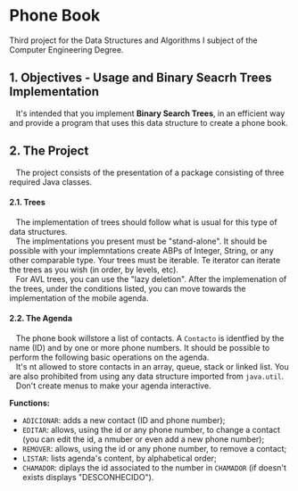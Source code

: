 # Phone Book
Third project for the Data Structures and Algorithms I subject of the Computer Engineering Degree. 

## 1. Objectives - Usage and Binary Seacrh Trees Implementation  
&nbsp;&nbsp;&nbsp;It's intended that you implement **Binary Search Trees**, in an efficient way and provide a program that uses this data structure to create a phone book.  

## 2. The Project  
&nbsp;&nbsp;&nbsp;The project consists of the presentation of a package consisting of three required Java classes. 

#### 2.1. Trees
&nbsp;&nbsp;&nbsp;The implementation of trees should follow what is usual for this type of data structures.  
&nbsp;&nbsp;&nbsp;The implmentations you present must be "stand-alone". It should be possible with your implemntations create ABPs of Integer, String, or any other comparable type. Your trees must be iterable. Te iterator can iterate the trees as you wish (in order, by levels, etc).  
&nbsp;&nbsp;&nbsp;For AVL trees, you can use the "lazy deletion". After the implemenation of the trees, under the conditions listed, you can move towards the implementation of the mobile agenda.  

#### 2.2. The Agenda
&nbsp;&nbsp;&nbsp;The phone book willstore a list of contacts. A `Contacto` is identfied by the name (ID) and by one or more phone numbers. It should be possible to perform the following basic operations on the agenda.  
&nbsp;&nbsp;&nbsp;It's nt allowed to store contacts in an array, queue, stack or linked list. You are also prohibited from using any data structure imported from `java.util`.  
&nbsp;&nbsp;&nbsp;Don't create menus to make your agenda interactive.  

**Functions:**  
* `ADICIONAR`: adds a new contact (ID and phone number);  
* `EDITAR`: allows, using the id or any phone number, to change a contact (you can edit the id, a nmuber or even add a new phone number);  
* `REMOVER`: allows, using the id or any phone number, to remove a contact;  
* `LISTAR`: lists agenda's content, by alphabetical order;  
* `CHAMADOR`: diplays the id associated to the number in `CHAMADOR` (if doesn't exists displays "DESCONHECIDO").

